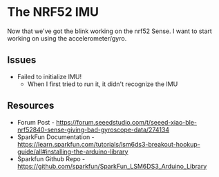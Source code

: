 # The NRF52 IMU

Now that we've got the blink working on the nrf52 Sense. I want to start working on using the accelerometer/gyro.

## Issues

* Failed to initialize IMU!
  * When I first tried to run it, it didn't recognize the IMU

## Resources

* Forum Post - https://forum.seeedstudio.com/t/seeed-xiao-ble-nrf52840-sense-giving-bad-gyroscope-data/274134
* SparkFun Documentation - https://learn.sparkfun.com/tutorials/lsm6ds3-breakout-hookup-guide/all#installing-the-arduino-library
* Sparkfun Github Repo - https://github.com/sparkfun/SparkFun_LSM6DS3_Arduino_Library